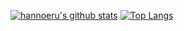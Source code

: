 [![hannoeru's github stats](https://github-readme-stats.vercel.app/api?username=hannoeru&show_icons=true&hide=issues&bg_color=0D1117&text_color=c9d1d9&icon_color=ff3860&title_color=7957d5&hide_border=true&count_private=true)](https://github.com/hannoeru)
[![Top Langs](https://github-readme-stats.vercel.app/api/top-langs/?username=hannoeru&layout=compact&langs_count=7&hide=html&bg_color=0D1117&text_color=c9d1d9&icon_color=ff3860&title_color=7957d5&hide_border=true)](https://github.com/hannoeru)
